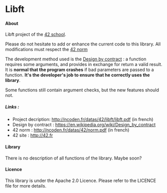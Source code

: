 Libft
=====

#### About
Libft project of the [42 school](http://42.fr).

Please do not hesitate to add or enhance the current code to this library.
All modifications must respect the [42 norm](http://ncoden.fr/datas/42/norm.pdf)

The development method used is the [Design by contract](https://en.wikipedia.org/wiki/Design_by_contract) : a function requires some arguments, and provides in exchange for return a valid result. It is **normal that the program crashes** if bad parameters are passed to a function. **It's the developer's job to ensure that he correctly uses the library**.

Some functions still contain argument checks, but the new features should not.

##### Links :
* Project decription: http://ncoden.fr/datas/42/libft/libft.pdf (in french)
* Design by contract : https://en.wikipedia.org/wiki/Design_by_contract
* 42 norm : http://ncoden.fr/datas/42/norm.pdf (in french)
* 42 site : http://42.fr

#### Library

There is no description of all functions of the library. Maybe soon?

#### Licence
This library is under the Apache 2.0 Licence.
Please refer to the LICENCE file for more details.
